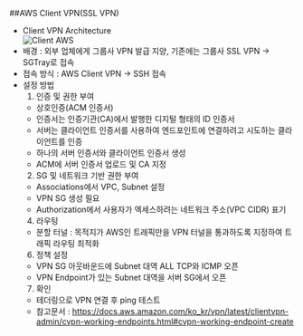 ##AWS Client VPN(SSL VPN)  
- Client VPN Architecture  
![Client AWS](https://user-images.githubusercontent.com/79958913/111418416-0a3c4e80-872b-11eb-8d16-cb744bea01c2.PNG)
- 배경 : 외부 업체에게 그룹사 VPN 발급 지양, 기존에는 그룹사 SSL VPN -> SGTray로 접속
- 접속 방식 : AWS Client VPN -> SSH 접속
- 설정 방법 
  1. 인증 및 권한 부여
  - 상호인증(ACM 인증서)
  - 인증서는 인증기관(CA)에서 발행한 디지털 형태의 ID 인증서
  - 서버는 클라이언트 인증서를 사용하여 엔드포인트에 연결하려고 시도하는 클라이언트를 인증
  - 하나의 서버 인증서와 클라이언트 인증서 생성
  - ACM에 서버 인증서 업로드 및 CA 지정
  2) SG 및 네트워크 기반 권한 부여
  - Associations에서 VPC, Subnet 설정
  - VPN SG 생성 필요
  - Authorization에서 사용자가 엑세스하려는 네트워크 주소(VPC CIDR) 표기
  4) 라우팅
  - 분할 터널 : 목적지가 AWS인 트래픽만을 VPN 터널을 통과하도록 지정하여 트래픽 라우팅 최적화
  6) 정책 설정
  - VPN SG 아웃바운드에 Subnet 대역 ALL TCP와 ICMP 오픈
  - VPN Endpoint가 있는 Subnet 대역을 서버 SG에서 오픈
  7) 확인
  - 테더링으로 VPN 연결 후 ping 테스트
  - 참고문서 : https://docs.aws.amazon.com/ko_kr/vpn/latest/clientvpn-admin/cvpn-working-endpoints.html#cvpn-working-endpoint-create
